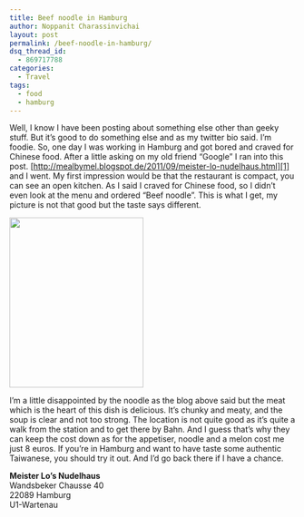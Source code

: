 ```yaml
---
title: Beef noodle in Hamburg
author: Noppanit Charassinvichai
layout: post
permalink: /beef-noodle-in-hamburg/
dsq_thread_id:
  - 869717788
categories:
  - Travel
tags:
  - food
  - hamburg
---
```

Well, I know I have been posting about something else other than geeky stuff. But it&#8217;s good to do something else and as my twitter bio said. I&#8217;m foodie. So, one day I was working in Hamburg and got bored and craved for Chinese food. After a little asking on my old friend &#8220;Google&#8221; I ran into this post. [http://mealbymel.blogspot.de/2011/09/meister-lo-nudelhaus.html][1] and I went. My first impression would be that the restaurant is compact, you can see an open kitchen. As I said I craved for Chinese food, so I didn&#8217;t even look at the menu and ordered &#8220;Beef noodle&#8221;. This is what I get, my picture is not that good but the taste says different. 

[<img src="http://www.noppanit.com/wp-content/uploads/2012/10/2012-09-26-19.17.27-236x300.jpg" alt="" title="Beef noodle" width="236" height="300" class="alignnone size-medium wp-image-877 cool_border" />][2]

I&#8217;m a little disappointed by the noodle as the blog above said but the meat which is the heart of this dish is delicious. It&#8217;s chunky and meaty, and the soup is clear and not too strong. The location is not quite good as it&#8217;s quite a walk from the station and to get there by Bahn. And I guess that&#8217;s why they can keep the cost down as for the appetiser, noodle and a melon cost me just 8 euros. If you&#8217;re in Hamburg and want to have taste some authentic Taiwanese, you should try it out. And I&#8217;d go back there if I have a chance. 

**Meister Lo&#8217;s Nudelhaus**  
Wandsbeker Chausse 40  
22089 Hamburg  
U1-Wartenau

 [1]: http://mealbymel.blogspot.de/2011/09/meister-lo-nudelhaus.html "Meister-lo-Nudelhaus"
 [2]: #
